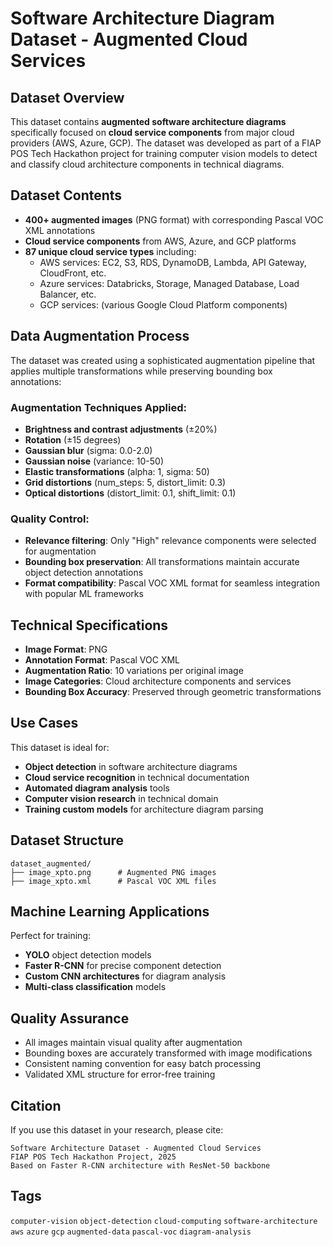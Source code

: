 # Software Architecture Diagram Dataset - Augmented Cloud Services

## Dataset Overview

This dataset contains **augmented software architecture diagrams** specifically focused on **cloud service components** from major cloud providers (AWS, Azure, GCP). The dataset was developed as part of a FIAP POS Tech Hackathon project for training computer vision models to detect and classify cloud architecture components in technical diagrams.

## Dataset Contents

- **400+ augmented images** (PNG format) with corresponding Pascal VOC XML annotations
- **Cloud service components** from AWS, Azure, and GCP platforms
- **87 unique cloud service types** including:
  - AWS services: EC2, S3, RDS, DynamoDB, Lambda, API Gateway, CloudFront, etc.
  - Azure services: Databricks, Storage, Managed Database, Load Balancer, etc.
  - GCP services: (various Google Cloud Platform components)

## Data Augmentation Process

The dataset was created using a sophisticated augmentation pipeline that applies multiple transformations while preserving bounding box annotations:

### Augmentation Techniques Applied:
- **Brightness and contrast adjustments** (±20%)
- **Rotation** (±15 degrees)
- **Gaussian blur** (sigma: 0.0-2.0)
- **Gaussian noise** (variance: 10-50)
- **Elastic transformations** (alpha: 1, sigma: 50)
- **Grid distortions** (num_steps: 5, distort_limit: 0.3)
- **Optical distortions** (distort_limit: 0.1, shift_limit: 0.1)

### Quality Control:
- **Relevance filtering**: Only "High" relevance components were selected for augmentation
- **Bounding box preservation**: All transformations maintain accurate object detection annotations
- **Format compatibility**: Pascal VOC XML format for seamless integration with popular ML frameworks

## Technical Specifications

- **Image Format**: PNG
- **Annotation Format**: Pascal VOC XML
- **Augmentation Ratio**: 10 variations per original image
- **Image Categories**: Cloud architecture components and services
- **Bounding Box Accuracy**: Preserved through geometric transformations

## Use Cases

This dataset is ideal for:
- **Object detection** in software architecture diagrams
- **Cloud service recognition** in technical documentation
- **Automated diagram analysis** tools
- **Computer vision research** in technical domain
- **Training custom models** for architecture diagram parsing

## Dataset Structure

```
dataset_augmented/
├── image_xpto.png      # Augmented PNG images
├── image_xpto.xml      # Pascal VOC XML files
```

## Machine Learning Applications

Perfect for training:
- **YOLO** object detection models
- **Faster R-CNN** for precise component detection
- **Custom CNN architectures** for diagram analysis
- **Multi-class classification** models

## Quality Assurance

- All images maintain visual quality after augmentation
- Bounding boxes are accurately transformed with image modifications
- Consistent naming convention for easy batch processing
- Validated XML structure for error-free training

## Citation

If you use this dataset in your research, please cite:
```
Software Architecture Dataset - Augmented Cloud Services
FIAP POS Tech Hackathon Project, 2025
Based on Faster R-CNN architecture with ResNet-50 backbone
```

## Tags
`computer-vision` `object-detection` `cloud-computing` `software-architecture` `aws` `azure` `gcp` `augmented-data` `pascal-voc` `diagram-analysis`
